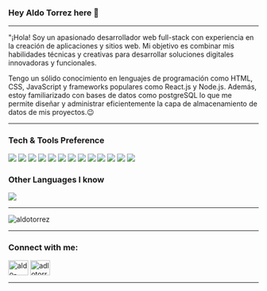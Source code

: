 ### Hey Aldo Torrez here 👋

---

"¡Hola! Soy un apasionado desarrollador web full-stack con experiencia en la creación de aplicaciones y sitios web. Mi objetivo es combinar mis habilidades técnicas y creativas para desarrollar soluciones digitales innovadoras y funcionales.

Tengo un sólido conocimiento en lenguajes de programación como HTML, CSS, JavaScript y frameworks populares como React.js y Node.js. Además, estoy familiarizado con bases de datos como postgreSQL lo que me permite diseñar y administrar eficientemente la capa de almacenamiento de datos de mis proyectos.:wink:


---


### Tech & Tools Preference

<img src = "https://img.shields.io/badge/-HTML5-E34F26?style=flat&logo=html5&logoColor=white"> <img src = "https://img.shields.io/badge/-CSS3-1572B6?style=flat&logo=css3&logoColor=white">
<img src="https://img.shields.io/badge/-Bootstrap-563D7C?style=flat&logo=bootstrap&logoColor=white">
<img src="https://img.shields.io/badge/-JavaScript-eed718?style=flat&logo=javascript&logoColor=ffffff">
<img src="https://img.shields.io/badge/-Sass-cc6699?style=flat&logo=sass&logoColor=ffffff">
<img src="https://img.shields.io/badge/-React-000000?style=flat&logo=react&logoColor=00c8ff">
<img src="https://img.shields.io/badge/-Express.js-787878?style=flat">
<img src="https://img.shields.io/badge/-Node.js-3C873A?style=flat&logo=Node.js&logoColor=white">
<img src="https://img.shields.io/badge/-Progressive Web Apps-5A0FC8?style=flat">
<img src="http://img.shields.io/badge/-Git-F1502F?style=flat&logo=git&logoColor=FFFFFF">
<img src="http://img.shields.io/badge/-Github-000000?style=flat&logo=github&logoColor=FFFFFF">
<img src="http://img.shields.io/badge/-VS%20Code-007ACC?style=flat&logo=visual%20studio%20code&logoColor=white">
<img src="http://img.shields.io/badge/-Vercel-black?style=flat&logo=vercel&logoColor=white">

### Other Languages I know
<img src="https://img.shields.io/badge/-C%20&%20C++-659ad2?style=flat&logo=c%2B%2B&logoColor=ffffff">

---

<p>  <img align="center" src="https://github-readme-stats.vercel.app/api?username=aldotorrez&show_icons=true&locale=en" alt="aldotorrez" /></p>

---

<h3 align="left">Connect with me:</h3>
<p align="left">
<a href="https://linkedin.com/in/aldo-torrez" target="blank"><img align="center" src="https://raw.githubusercontent.com/rahuldkjain/github-profile-readme-generator/master/src/images/icons/Social/linked-in-alt.svg" alt="aldo-torrez" height="30" width="40" /></a>
<a href="https://www.leetcode.com/adlotorrez91" target="blank"><img align="center" src="https://raw.githubusercontent.com/rahuldkjain/github-profile-readme-generator/master/src/images/icons/Social/leet-code.svg" alt="adlotorrez91" height="30" width="40" /></a>
</p>

---

